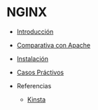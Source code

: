# NGINX

- [Introducción](introducción)

- [Comparativa con Apache]()

- [Instalación]()

- [Casos Práctivos]()

- Referencias
  * [Kinsta](https://kinsta.com/es/base-de-conocimiento/que-es-nginx/)
